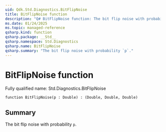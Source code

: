 ```yaml
---
uid: Qdk.Std.Diagnostics.BitFlipNoise
title: BitFlipNoise function
description: "Q# BitFlipNoise function: The bit flip noise with probability `p`."
ms.date: 01/24/2025
ms.topic: managed-reference
qsharp.kind: function
qsharp.package: __Std__
qsharp.namespace: Std.Diagnostics
qsharp.name: BitFlipNoise
qsharp.summary: "The bit flip noise with probability `p`."
---
```


# BitFlipNoise function

Fully qualified name: Std.Diagnostics.BitFlipNoise

```qsharp
function BitFlipNoise(p : Double) : (Double, Double, Double)
```

## Summary
 The bit flip noise with probability `p`.
